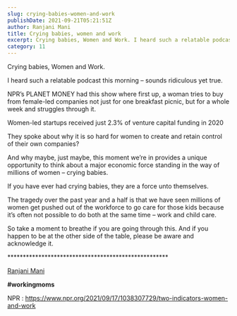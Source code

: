 ```yaml
---
slug: crying-babies-women-and-work
publishDate: 2021-09-21T05:21:51Z
author: Ranjani Mani
title: Crying babies, women and work 
excerpt: Crying babies, Women and Work. I heard such a relatable podcast this morning – sounds ridiculous yet true. NPR’s PLANET MONEY had this show where first up, a woman tries to buy from female-led companies not just for one breakfast picnic, but for a whole week and struggles through it. Women-led startups received just 2.3%  ... 
category: 11
---
```


Crying babies, Women and Work.

I heard such a relatable podcast this morning – sounds ridiculous yet true.

NPR’s PLANET MONEY had this show where first up, a woman tries to buy from female-led companies not just for one breakfast picnic, but for a whole week and struggles through it.

Women-led startups received just 2.3% of venture capital funding in 2020

They spoke about why it is so hard for women to create and retain control of their own companies?

And why maybe, just maybe, this moment we’re in provides a unique opportunity to think about a major economic force standing in the way of millions of women – crying babies.

If you have ever had crying babies, they are a force unto themselves.

The tragedy over the past year and a half is that we have seen millions of women get pushed out of the workforce to go care for those kids because it’s often not possible to do both at the same time – work and child care.

So take a moment to breathe if you are going through this. And if you happen to be at the other side of the table, please be aware and acknowledge it.

\*\*\*\*\*\*\*\*\*\*\*\*\*\*\*\*\*\*\*\*\*\*\*\*\*\*\*\*\*\*\*\*\*\*\*\*\*\*\*\*\*\*\*\*\*\*\*\*\*\*\*\*

[Ranjani Mani](https://www.linkedin.com/feed/#)

**#workingmoms**

NPR : https://www.npr.org/2021/09/17/1038307729/two-indicators-women-and-work